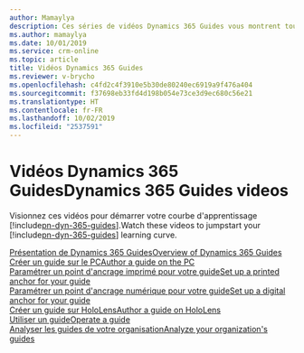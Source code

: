 ```yaml
---
author: Mamaylya
description: Ces séries de vidéos Dynamics 365 Guides vous montrent tout ce que vous devez savoir pour commencer à créer, utiliser et analyser des guides.
ms.author: mamaylya
ms.date: 10/01/2019
ms.service: crm-online
ms.topic: article
title: Vidéos Dynamics 365 Guides
ms.reviewer: v-brycho
ms.openlocfilehash: c4fd2c4f3910e5b30de80240ec6919a9f476a404
ms.sourcegitcommit: f37698eb33fd4d198b054e73ce3d9ec680c56e21
ms.translationtype: HT
ms.contentlocale: fr-FR
ms.lasthandoff: 10/02/2019
ms.locfileid: "2537591"
---
```

# <a name="dynamics-365-guides-videos"></a><span data-ttu-id="f019c-103">Vidéos Dynamics 365 Guides</span><span class="sxs-lookup"><span data-stu-id="f019c-103">Dynamics 365 Guides videos</span></span>

<span data-ttu-id="f019c-104">Visionnez ces vidéos pour démarrer votre courbe d'apprentissage [!include[pn-dyn-365-guides](../includes/pn-dyn-365-guides.md)].</span><span class="sxs-lookup"><span data-stu-id="f019c-104">Watch these videos to jumpstart your [!include[pn-dyn-365-guides](../includes/pn-dyn-365-guides.md)] learning curve.</span></span>

[<span data-ttu-id="f019c-105">Présentation de Dynamics 365 Guides</span><span class="sxs-lookup"><span data-stu-id="f019c-105">Overview of Dynamics 365 Guides</span></span>](https://aka.ms/guidesoverview)<br>
[<span data-ttu-id="f019c-106">Créer un guide sur le PC</span><span class="sxs-lookup"><span data-stu-id="f019c-106">Author a guide on the PC</span></span>](https://aka.ms/pcauthor)<br>
[<span data-ttu-id="f019c-107">Paramétrer un point d'ancrage imprimé pour votre guide</span><span class="sxs-lookup"><span data-stu-id="f019c-107">Set up a printed anchor for your guide</span></span>](https://aka.ms/guidesprintedanchor)<br>
[<span data-ttu-id="f019c-108">Paramétrer un point d'ancrage numérique pour votre guide</span><span class="sxs-lookup"><span data-stu-id="f019c-108">Set up a digital anchor for your guide</span></span>](https://aka.ms/guidesprintedanchor)<br>
[<span data-ttu-id="f019c-109">Créer un guide sur HoloLens</span><span class="sxs-lookup"><span data-stu-id="f019c-109">Author a guide on HoloLens</span></span>](https://aka.ms/guidesprintedanchor)<br>
[<span data-ttu-id="f019c-110">Utiliser un guide</span><span class="sxs-lookup"><span data-stu-id="f019c-110">Operate a guide</span></span>](https://aka.ms/guidesprintedanchor)<br>
[<span data-ttu-id="f019c-111">Analyser les guides de votre organisation</span><span class="sxs-lookup"><span data-stu-id="f019c-111">Analyze your organization's guides</span></span>](https://aka.ms/guidesprintedanchor)


